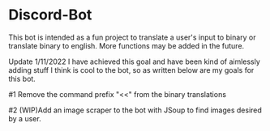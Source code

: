 # Discord-Bot
This bot is intended as a fun project to translate a user's input to binary or translate binary to english. More functions may be added in the future.

Update 1/11/2022
I have achieved this goal and have been kind of aimlessly adding stuff I think is cool to the bot, so as written below are my goals for this bot.

#1 Remove the command prefix "<<" from the binary translations

#2 (WIP)Add an image scraper to the bot with JSoup to find images desired by a user.
